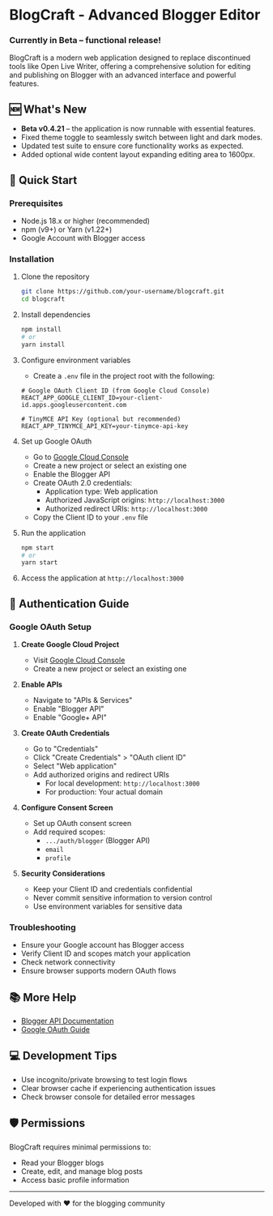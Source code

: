 # BlogCraft - Advanced Blogger Editor

### Currently in Beta – functional release! ###

BlogCraft is a modern web application designed to replace discontinued tools like Open Live Writer, offering a comprehensive solution for editing and publishing on Blogger with an advanced interface and powerful features.

## 🆕 What's New

- **Beta v0.4.21** – the application is now runnable with essential features.
- Fixed theme toggle to seamlessly switch between light and dark modes.
- Updated test suite to ensure core functionality works as expected.
- Added optional wide content layout expanding editing area to 1600px.

## 🚀 Quick Start

### Prerequisites
- Node.js 18.x or higher (recommended)
- npm (v9+) or Yarn (v1.22+)
- Google Account with Blogger access

### Installation

1. Clone the repository
   ```bash
   git clone https://github.com/your-username/blogcraft.git
   cd blogcraft
   ```

2. Install dependencies
   ```bash
   npm install
   # or
   yarn install
   ```

3. Configure environment variables
   - Create a `.env` file in the project root with the following:
   ```
   # Google OAuth Client ID (from Google Cloud Console)
   REACT_APP_GOOGLE_CLIENT_ID=your-client-id.apps.googleusercontent.com

   # TinyMCE API Key (optional but recommended)
   REACT_APP_TINYMCE_API_KEY=your-tinymce-api-key
   ```

4. Set up Google OAuth
   - Go to [Google Cloud Console](https://console.cloud.google.com/)
   - Create a new project or select an existing one
   - Enable the Blogger API
   - Create OAuth 2.0 credentials:
     * Application type: Web application
     * Authorized JavaScript origins: `http://localhost:3000`
     * Authorized redirect URIs: `http://localhost:3000`
   - Copy the Client ID to your `.env` file

5. Run the application
   ```bash
   npm start
   # or
   yarn start
   ```

6. Access the application at `http://localhost:3000`

## 🔑 Authentication Guide

### Google OAuth Setup

1. **Create Google Cloud Project**
   - Visit [Google Cloud Console](https://console.cloud.google.com/)
   - Create a new project or select an existing one

2. **Enable APIs**
   - Navigate to "APIs & Services"
   - Enable "Blogger API"
   - Enable "Google+ API"

3. **Create OAuth Credentials**
   - Go to "Credentials"
   - Click "Create Credentials" > "OAuth client ID"
   - Select "Web application"
   - Add authorized origins and redirect URIs
     * For local development: `http://localhost:3000`
     * For production: Your actual domain

4. **Configure Consent Screen**
   - Set up OAuth consent screen
   - Add required scopes:
     * `.../auth/blogger` (Blogger API)
     * `email`
     * `profile`

5. **Security Considerations**
   - Keep your Client ID and credentials confidential
   - Never commit sensitive information to version control
   - Use environment variables for sensitive data

### Troubleshooting
- Ensure your Google account has Blogger access
- Verify Client ID and scopes match your application
- Check network connectivity
- Ensure browser supports modern OAuth flows

## 📚 More Help
- [Blogger API Documentation](https://developers.google.com/blogger/docs/3.0/getting_started)
- [Google OAuth Guide](https://developers.google.com/identity/protocols/oauth2)

## 💻 Development Tips
- Use incognito/private browsing to test login flows
- Clear browser cache if experiencing authentication issues
- Check browser console for detailed error messages

## 🛡️ Permissions
BlogCraft requires minimal permissions to:
- Read your Blogger blogs
- Create, edit, and manage blog posts
- Access basic profile information

---

Developed with ❤️ for the blogging community
